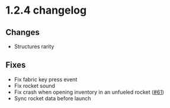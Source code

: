 # 1.2.4 changelog

## Changes
- Structures rarity

## Fixes
- Fix fabric key press event
- Fix rocket sound
- Fix crash when opening inventory in an unfueled rocket ([#61](https://github.com/st0x0ef/stellaris/issues/61))
- Sync rocket data before launch